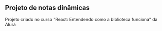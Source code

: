 ## Projeto de notas dinâmicas

Projeto criado no curso "React: Entendendo como a biblioteca funciona" da Alura
